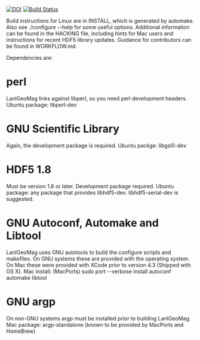 [![DOI](https://zenodo.org/badge/DOI/10.5281/zenodo.1133781.svg)](https://doi.org/10.5281/zenodo.1133781)
[![Build Status](https://github.com/drsteve/LANLGeoMag/actions/workflows/lgm-ci.yml/badge.svg)](https://github.com/drsteve/LANLGeoMag/actions/workflows/lgm-ci.yml)


Build instructions for Linux are in INSTALL, which is generated by automake.
Also see ./configure --help for some useful options. Additional information 
can be found in the HACKING file, including hints for Mac users and 
instructions for recent HDF5 library updates. Guidance for contributors can
be found in WORKFLOW.md.

Dependencies are:

perl
====
LanlGeoMag links against libperl, so you need perl development headers.
Ubuntu package: libperl-dev

GNU Scientific Library
======================
Again, the development package is required.
Ubuntu packge: libgsl0-dev

HDF5 1.8
========
Must be version 1.8 or later. Development package required.
Ubuntu package: any package that provides libhdf5-dev. libhdf5-serial-dev is suggested.

GNU Autoconf, Automake and Libtool
==================================
LanlGeoMag uses GNU autotools to build the configure scripts and makefiles.
On GNU systems these are provided with the operating system. On Mac these were 
provided with XCode prior to version 4.3 (Shipped with OS X).
Mac install: (MacPorts) sudo port --verbose install autoconf automake libtool

GNU argp
========
On non-GNU systems argp must be installed prior to building LanlGeoMag.
Mac package: argp-standalone (known to be provided by MacPorts and HomeBrew)
